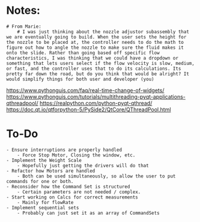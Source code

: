 # Notes:
    # From Marie:
        # I was just thinking about the nozzle adjustor subassembly that we are eventually going to build. When the user sets the height for the nozzle to be placed at, the controller needs to do the math to figure out how to angle the nozzle to make sure the fluid makes it onto the slide. Rather than going based off specific flow characteristics, I was thinking that we could have a dropdown or something that lets users select if the flow velocity is slow, medium, or fast, and the controller uses that to do its calculations. Its pretty far down the road, but do you think that would be alright? It would simplify things for both user and developer (you)

https://www.pythonguis.com/faq/real-time-change-of-widgets/
https://www.pythonguis.com/tutorials/multithreading-pyqt-applications-qthreadpool/
https://realpython.com/python-pyqt-qthread/
https://doc.qt.io/qtforpython-5/PySide2/QtCore/QThreadPool.html


# To-Do
    - Ensure interruptions are properly handled
        - Force Stop Motor, Closing the window, etc.
    - Implement the Weight Scale
        - Hopefully just getting the drivers will do that
    - Refactor how Motors are handled
        - Both can be used simultaneously, so allow the user to put commands for one or both.
    - Reconsider how the Command Set is structured
        - Certain parameters are not needed / complex.
    - Start working on Calcs for correct measurements
        - Mainly for flowRate
    - Implement sequential sets
        - Probably can just set it as an array of CommandSets